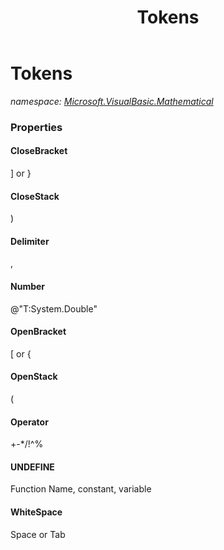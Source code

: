 ﻿---
title: Tokens
---

# Tokens
_namespace: [Microsoft.VisualBasic.Mathematical](N-Microsoft.VisualBasic.Mathematical.html)_






### Properties

#### CloseBracket
] or }
#### CloseStack
)
#### Delimiter
,
#### Number
@"T:System.Double"
#### OpenBracket
[ or {
#### OpenStack
(
#### Operator
+-*/!^%
#### UNDEFINE
Function Name, constant, variable
#### WhiteSpace
Space or Tab
